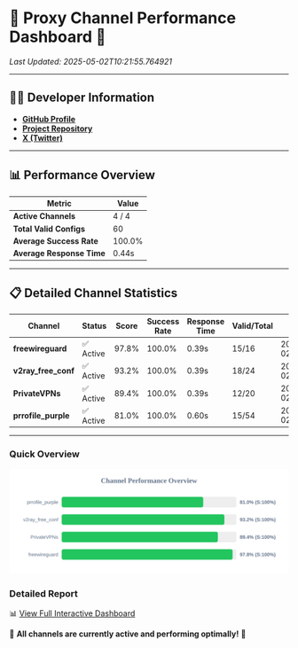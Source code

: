 # 🌟 Proxy Channel Performance Dashboard 🌟

_Last Updated: 2025-05-02T10:21:55.764921_

---

## 👩‍💻 Developer Information

- **[GitHub Profile](https://github.com/4n0nymou3)**  
- **[Project Repository](https://github.com/4n0nymou3/multi-proxy-config-fetcher)**  
- **[X (Twitter)](https://x.com/4n0nymou3)**  

---

## 📊 Performance Overview

| Metric                | Value       |
|-----------------------|-------------|
| **Active Channels**   | 4 / 4       |
| **Total Valid Configs** | 60          |
| **Average Success Rate** | 100.0%      |
| **Average Response Time** | 0.44s       |

---

## 📋 Detailed Channel Statistics

| Channel          | Status     | Score  | Success Rate | Response Time | Valid/Total | Last Success               |
|------------------|------------|--------|--------------|---------------|-------------|----------------------------|
| **freewireguard**  | ✅ Active  | 97.8%  | 100.0% | 0.39s         | 15/16       | 2025-05-02T10:21:55.763011 |
| **v2ray_free_conf**  | ✅ Active  | 93.2%  | 100.0% | 0.39s         | 18/24       | 2025-05-02T10:21:54.921527 |
| **PrivateVPNs**  | ✅ Active  | 89.4%  | 100.0% | 0.39s         | 12/20       | 2025-05-02T10:21:55.343059 |
| **prrofile_purple**  | ✅ Active  | 81.0%  | 100.0% | 0.60s         | 15/54       | 2025-05-02T10:21:54.473257 |

---

### Quick Overview
<div align="center">
  <a href="https://raw.githubusercontent.com/nullluser/NullRepo/refs/heads/main/assets/channel_stats_chart.svg">
    <img src="https://raw.githubusercontent.com/nullluser/NullRepo/refs/heads/main/assets/channel_stats_chart.svg" alt="Source Performance Statistics" width="800">
  </a>
</div>

### Detailed Report
📊 [View Full Interactive Dashboard](https://htmlpreview.github.io/?https://github.com/nullluser/NullRepo/blob/main/assets/performance_report.html)

🎉 **All channels are currently active and performing optimally!** 🎉
